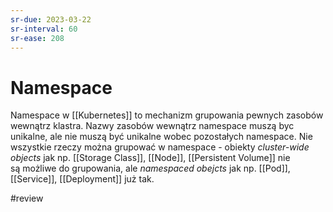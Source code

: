```yaml
---
sr-due: 2023-03-22
sr-interval: 60
sr-ease: 208
---
```


# Namespace

Namespace w [[Kubernetes]] to mechanizm grupowania pewnych zasobów wewnątrz klastra. 
Nazwy zasobów wewnątrz namespace muszą byc unikalne, ale nie muszą być unikalne wobec pozostałych namespace.
Nie wszystkie rzeczy można grupować w namespace - obiekty *cluster-wide objects* jak np. [[Storage Class]], [[Node]], [[Persistent Volume]] nie są możliwe do grupowania, ale *namespaced obejcts* jak np. [[Pod]], [[Service]], [[Deployment]] już tak.

#review 